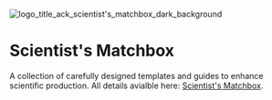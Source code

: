 ![logo_title_ack_scientist's_matchbox_dark_background](https://github.com/user-attachments/assets/520b3631-469f-4f66-9008-82ac0cd86042)

# Scientist's Matchbox
A collection of carefully designed templates and guides to enhance scientific production.
All details avialble here: [Scientist's Matchbox](https://www.marco-coraggio.com/scientist-s-matchbox).
